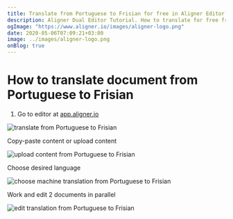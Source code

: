 ```yaml
---
title: Translate from Portuguese to Frisian for free in Aligner Editor
description: Aligner Dual Editor Tutorial. How to translate for free from Portuguese to Frisian. Aligner is multilingual document management platform. 
ogImage: "https://www.aligner.io/images/aligner-logo.png"
date: 2020-05-06T07:09:21+03:00
image: ../images/aligner-logo.png
onBlog: true
---
```


# How to translate document from Portuguese to Frisian

1. Go to editor at [app.aligner.io](https://app.aligner.io "Aligner App web page")

![translate from Portuguese to Frisian](../aligner-blank-editor.png "translate from Portuguese to Frisian")

Copy-paste content or upload content

![upload content from Portuguese to Frisian](../aligner-uploaded-document.png "upload content from Portuguese to Frisian")

Choose desired language

![choose machine translation from Portuguese to Frisian](../aligner-language-dropdown.png "choose machine translation from Portuguese to Frisian")

Work and edit 2 documents in parallel

![edit translation from Portuguese to Frisian](../aligner-double-sitded-editor.png "edit translation from Portuguese to Frisian")

